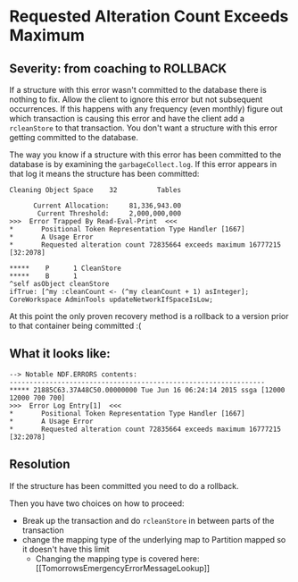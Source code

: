 ---
---

# Requested Alteration Count Exceeds Maximum

## Severity: from coaching to **ROLLBACK**

If a structure with this error wasn't committed to the database there is nothing to fix.  Allow the client to ignore this error but not subsequent occurrences.  If this happens with any frequency (even monthly) figure out which transaction is causing this error and have the client add a `rcleanStore` to that transaction.  You don't want a structure with this error getting committed to the database.

The way you know if a structure with this error has been committed to the database is by examining the `garbageCollect.log`.  If this error appears in that log it means the structure has been committed:

```
Cleaning Object Space    32          Tables

      Current Allocation:     81,336,943.00
       Current Threshold:     2,000,000,000
>>>  Error Trapped By Read-Eval-Print  <<<
*       Positional Token Representation Type Handler [1667]
*       A Usage Error
*       Requested alteration count 72835664 exceeds maximum 16777215 [32:2078]

*****    P      1 CleanStore
*****    B      1
^self asObject cleanStore
ifTrue: [^my :cleanCount <- (^my cleanCount + 1) asInteger];
CoreWorkspace AdminTools updateNetworkIfSpaceIsLow;
```

At this point the only proven recovery method is a rollback to a version prior to that container being committed :(

## What it looks like:

```
--> Notable NDF.ERRORS contents:
----------------------------------------------------------------
***** 21885C63.37A48C50.00000000 Tue Jun 16 06:24:14 2015 ssga [12000 12000 700 700]
>>>  Error Log Entry[1]  <<<
*       Positional Token Representation Type Handler [1667]
*       A Usage Error
*       Requested alteration count 72835664 exceeds maximum 16777215 [32:2078]
```

## Resolution

If the structure has been committed you need to do a rollback.

Then you have two choices on how to proceed:
* Break up the transaction and do `rcleanStore` in between parts of the transaction
* change the mapping type of the underlying map to Partition mapped so it doesn't have this limit
   * Changing the mapping type is covered here: [[TomorrowsEmergencyErrorMessageLookup]]
